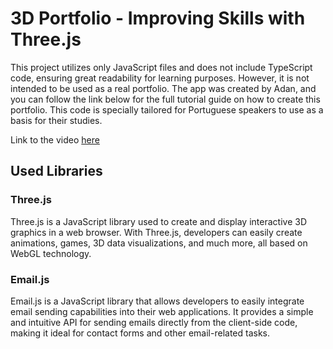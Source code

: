 # 3D Portfolio - Improving Skills with Three.js

This project utilizes only JavaScript files and does not include TypeScript code, ensuring great readability for learning purposes. However, it is not intended to be used as a real portfolio. The app was created by Adan, and you can follow the link below for the full tutorial guide on how to create this portfolio. This code is specially tailored for Portuguese speakers to use as a basis for their studies.

Link to the video [here](https://youtu.be/FkowOdMjvYo?si=sWIJg3xHlpkrHGTV)

## Used Libraries

### Three.js

Three.js is a JavaScript library used to create and display interactive 3D graphics in a web browser. With Three.js, developers can easily create animations, games, 3D data visualizations, and much more, all based on WebGL technology.

### Email.js

Email.js is a JavaScript library that allows developers to easily integrate email sending capabilities into their web applications. It provides a simple and intuitive API for sending emails directly from the client-side code, making it ideal for contact forms and other email-related tasks.
